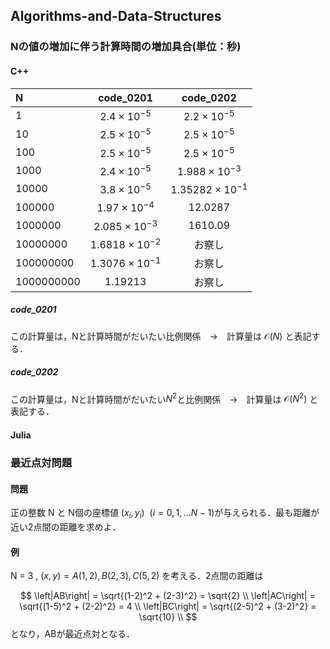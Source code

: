 ## Algorithms-and-Data-Structures





### Nの値の増加に伴う計算時間の増加具合(単位：秒)
#### C++

|  N  |  code_0201 | code_0202|
| :--- | :---: | :---: |
|  1 |  $2.4\times 10^{-5}$  | $2.2\times 10^{-5}$ |
|  10  |  $2.5\times 10^{-5}$  | $2.5\times 10^{-5}$ |
|  100  |  $2.5\times 10^{-5}$  | $2.5\times 10^{-5}$ |
|  1000  |  $2.4\times 10^{-5}$  | $1.988\times 10^{-3}$ |
|  10000  |  $3.8\times 10^{-5}$  | $1.35282\times 10^{-1}$ |
|  100000  |  $1.97\times 10^{-4}$  | $12.0287$ |
|  1000000  |  $2.085\times 10^{-3}$  | $1610.09$ |
|  10000000  |  $1.6818\times 10^{-2}$  | お察し |
|  100000000  |  $1.3076\times 10^{-1}$  | お察し |
|  1000000000  |  $1.19213$  | お察し |


##### code_0201
この計算量は，Nと計算時間がだいたい比例関係　→　計算量は $\mathcal{O}(N)$ と表記する．

##### code_0202
この計算量は，Nと計算時間がだいたい$N^2$と比例関係　→　計算量は $\mathcal{O}(N^2)$ と表記する．



#### Julia



### 最近点対問題

#### 問題
正の整数 N と N個の座標値 $(x_i,y_i)~~(i = 0,1,\dots N-1)$が与えられる．最も距離が近い2点間の距離を求めよ．

#### 例
N = 3 , $(x,y) = A(1,2) , B(2,3) , C(5,2)$ を考える．2点間の距離は

$$
\left|AB\right| = \sqrt{(1-2)^2 + (2-3)^2} = \sqrt{2} \\
\left|AC\right| = \sqrt{(1-5)^2 + (2-2)^2} = 4 \\
\left|BC\right| = \sqrt{(2-5)^2 + (3-2)^2} = \sqrt{10} \\
$$
となり，ABが最近点対となる．





